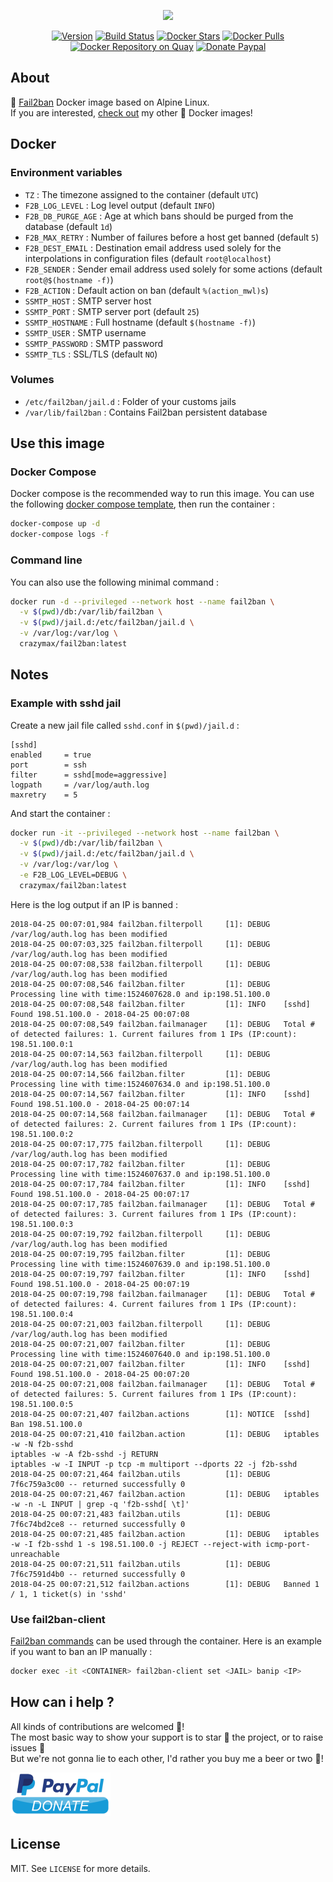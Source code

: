 <p align="center"><a href="https://github.com/crazy-max/docker-fail2ban" target="_blank"><img height="128"src="https://raw.githubusercontent.com/crazy-max/docker-fail2ban/master/.res/docker-fail2ban.jpg"></a></p>

<p align="center">
  <a href="https://microbadger.com/images/crazymax/fail2ban"><img src="https://images.microbadger.com/badges/version/crazymax/fail2ban.svg?style=flat-square" alt="Version"></a>
  <a href="https://travis-ci.org/crazy-max/docker-fail2ban"><img src="https://img.shields.io/travis/crazy-max/docker-fail2ban/master.svg?style=flat-square" alt="Build Status"></a>
  <a href="https://hub.docker.com/r/crazymax/fail2ban/"><img src="https://img.shields.io/docker/stars/crazymax/fail2ban.svg?style=flat-square" alt="Docker Stars"></a>
  <a href="https://hub.docker.com/r/crazymax/fail2ban/"><img src="https://img.shields.io/docker/pulls/crazymax/fail2ban.svg?style=flat-square" alt="Docker Pulls"></a>
  <a href="https://quay.io/repository/crazymax/fail2ban"><img src="https://quay.io/repository/crazymax/fail2ban/status?style=flat-square" alt="Docker Repository on Quay"></a>
  <a href="https://www.paypal.com/cgi-bin/webscr?cmd=_s-xclick&hosted_button_id=FRCLKDGE2CQFJ"><img src="https://img.shields.io/badge/donate-paypal-7057ff.svg?style=flat-square" alt="Donate Paypal"></a>
</p>

## About

🐳 [Fail2ban](https://www.fail2ban.org) Docker image based on Alpine Linux.<br />
If you are interested, [check out](https://hub.docker.com/r/crazymax/) my other 🐳 Docker images!

## Docker

### Environment variables

* `TZ` : The timezone assigned to the container (default `UTC`)
* `F2B_LOG_LEVEL` : Log level output (default `INFO`)
* `F2B_DB_PURGE_AGE` : Age at which bans should be purged from the database (default `1d`)
* `F2B_MAX_RETRY` : Number of failures before a host get banned (default `5`)
* `F2B_DEST_EMAIL` : Destination email address used solely for the interpolations in configuration files (default `root@localhost`)
* `F2B_SENDER` : Sender email address used solely for some actions (default `root@$(hostname -f)`)
* `F2B_ACTION` : Default action on ban (default `%(action_mwl)s`)
* `SSMTP_HOST` : SMTP server host
* `SSMTP_PORT` : SMTP server port (default `25`)
* `SSMTP_HOSTNAME` : Full hostname (default `$(hostname -f)`)
* `SSMTP_USER` : SMTP username
* `SSMTP_PASSWORD` : SMTP password
* `SSMTP_TLS` : SSL/TLS (default `NO`)

### Volumes

* `/etc/fail2ban/jail.d` : Folder of your customs jails
* `/var/lib/fail2ban` : Contains Fail2ban persistent database

## Use this image

### Docker Compose

Docker compose is the recommended way to run this image. You can use the following [docker compose template](docker-compose.yml), then run the container :

```bash
docker-compose up -d
docker-compose logs -f
```

### Command line

You can also use the following minimal command :

```bash
docker run -d --privileged --network host --name fail2ban \
  -v $(pwd)/db:/var/lib/fail2ban \
  -v $(pwd)/jail.d:/etc/fail2ban/jail.d \
  -v /var/log:/var/log \
  crazymax/fail2ban:latest
```

## Notes

### Example with sshd jail

Create a new jail file called `sshd.conf` in `$(pwd)/jail.d` :

```
[sshd]
enabled     = true
port        = ssh
filter      = sshd[mode=aggressive]
logpath     = /var/log/auth.log
maxretry    = 5
```

And start the container :

```bash
docker run -it --privileged --network host --name fail2ban \
  -v $(pwd)/db:/var/lib/fail2ban \
  -v $(pwd)/jail.d:/etc/fail2ban/jail.d \
  -v /var/log:/var/log \
  -e F2B_LOG_LEVEL=DEBUG \
  crazymax/fail2ban:latest
```

Here is the log output if an IP is banned :

```
2018-04-25 00:07:01,984 fail2ban.filterpoll     [1]: DEBUG   /var/log/auth.log has been modified
2018-04-25 00:07:03,325 fail2ban.filterpoll     [1]: DEBUG   /var/log/auth.log has been modified
2018-04-25 00:07:08,538 fail2ban.filterpoll     [1]: DEBUG   /var/log/auth.log has been modified
2018-04-25 00:07:08,546 fail2ban.filter         [1]: DEBUG   Processing line with time:1524607628.0 and ip:198.51.100.0
2018-04-25 00:07:08,548 fail2ban.filter         [1]: INFO    [sshd] Found 198.51.100.0 - 2018-04-25 00:07:08
2018-04-25 00:07:08,549 fail2ban.failmanager    [1]: DEBUG   Total # of detected failures: 1. Current failures from 1 IPs (IP:count): 198.51.100.0:1
2018-04-25 00:07:14,563 fail2ban.filterpoll     [1]: DEBUG   /var/log/auth.log has been modified
2018-04-25 00:07:14,566 fail2ban.filter         [1]: DEBUG   Processing line with time:1524607634.0 and ip:198.51.100.0
2018-04-25 00:07:14,567 fail2ban.filter         [1]: INFO    [sshd] Found 198.51.100.0 - 2018-04-25 00:07:14
2018-04-25 00:07:14,568 fail2ban.failmanager    [1]: DEBUG   Total # of detected failures: 2. Current failures from 1 IPs (IP:count): 198.51.100.0:2
2018-04-25 00:07:17,775 fail2ban.filterpoll     [1]: DEBUG   /var/log/auth.log has been modified
2018-04-25 00:07:17,782 fail2ban.filter         [1]: DEBUG   Processing line with time:1524607637.0 and ip:198.51.100.0
2018-04-25 00:07:17,784 fail2ban.filter         [1]: INFO    [sshd] Found 198.51.100.0 - 2018-04-25 00:07:17
2018-04-25 00:07:17,785 fail2ban.failmanager    [1]: DEBUG   Total # of detected failures: 3. Current failures from 1 IPs (IP:count): 198.51.100.0:3
2018-04-25 00:07:19,792 fail2ban.filterpoll     [1]: DEBUG   /var/log/auth.log has been modified
2018-04-25 00:07:19,795 fail2ban.filter         [1]: DEBUG   Processing line with time:1524607639.0 and ip:198.51.100.0
2018-04-25 00:07:19,797 fail2ban.filter         [1]: INFO    [sshd] Found 198.51.100.0 - 2018-04-25 00:07:19
2018-04-25 00:07:19,798 fail2ban.failmanager    [1]: DEBUG   Total # of detected failures: 4. Current failures from 1 IPs (IP:count): 198.51.100.0:4
2018-04-25 00:07:21,003 fail2ban.filterpoll     [1]: DEBUG   /var/log/auth.log has been modified
2018-04-25 00:07:21,007 fail2ban.filter         [1]: DEBUG   Processing line with time:1524607640.0 and ip:198.51.100.0
2018-04-25 00:07:21,007 fail2ban.filter         [1]: INFO    [sshd] Found 198.51.100.0 - 2018-04-25 00:07:20
2018-04-25 00:07:21,008 fail2ban.failmanager    [1]: DEBUG   Total # of detected failures: 5. Current failures from 1 IPs (IP:count): 198.51.100.0:5
2018-04-25 00:07:21,407 fail2ban.actions        [1]: NOTICE  [sshd] Ban 198.51.100.0
2018-04-25 00:07:21,410 fail2ban.action         [1]: DEBUG   iptables -w -N f2b-sshd
iptables -w -A f2b-sshd -j RETURN
iptables -w -I INPUT -p tcp -m multiport --dports 22 -j f2b-sshd
2018-04-25 00:07:21,464 fail2ban.utils          [1]: DEBUG   7f6c759a3c00 -- returned successfully 0
2018-04-25 00:07:21,467 fail2ban.action         [1]: DEBUG   iptables -w -n -L INPUT | grep -q 'f2b-sshd[ \t]'
2018-04-25 00:07:21,483 fail2ban.utils          [1]: DEBUG   7f6c74bd2ce8 -- returned successfully 0
2018-04-25 00:07:21,485 fail2ban.action         [1]: DEBUG   iptables -w -I f2b-sshd 1 -s 198.51.100.0 -j REJECT --reject-with icmp-port-unreachable
2018-04-25 00:07:21,511 fail2ban.utils          [1]: DEBUG   7f6c7591d4b0 -- returned successfully 0
2018-04-25 00:07:21,512 fail2ban.actions        [1]: DEBUG   Banned 1 / 1, 1 ticket(s) in 'sshd'
```

### Use fail2ban-client

[Fail2ban commands](http://www.fail2ban.org/wiki/index.php/Commands) can be used through the container. Here is an example if you want to ban an IP manually :

```bash
docker exec -it <CONTAINER> fail2ban-client set <JAIL> banip <IP>
```

## How can i help ?

All kinds of contributions are welcomed :raised_hands:!<br />
The most basic way to show your support is to star :star2: the project, or to raise issues :speech_balloon:<br />
But we're not gonna lie to each other, I'd rather you buy me a beer or two :beers:!

[![Paypal](.res/paypal.png)](https://www.paypal.com/cgi-bin/webscr?cmd=_s-xclick&hosted_button_id=FRCLKDGE2CQFJ)

## License

MIT. See `LICENSE` for more details.<br />
